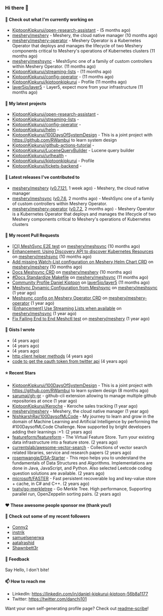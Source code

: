 
### Hi there 👋

#### 👷 Check out what I'm currently working on

- [KiptoonKipkurui/open-research-assistant](https://github.com/KiptoonKipkurui/open-research-assistant) -  (5 months ago)
- [meshery/meshery](https://github.com/meshery/meshery) - Meshery, the cloud native manager (10 months ago)
- [meshery/meshery-operator](https://github.com/meshery/meshery-operator) - Meshery Operator is a Kubernetes Operator that deploys and manages the lifecycle of two Meshery components critical to Meshery&#39;s operations of Kubernetes clusters (11 months ago)
- [meshery/meshsync](https://github.com/meshery/meshsync) - MeshSync one of a family of custom controllers within Meshery Operator. (11 months ago)
- [KiptoonKipkurui/streaming-lists](https://github.com/KiptoonKipkurui/streaming-lists) -  (11 months ago)
- [KiptoonKipkurui/config-operator](https://github.com/KiptoonKipkurui/config-operator) -  (11 months ago)
- [KiptoonKipkurui/kiptoonkipkurui](https://github.com/KiptoonKipkurui/kiptoonkipkurui) - Profile (11 months ago)
- [layer5io/layer5](https://github.com/layer5io/layer5) - Layer5, expect more from your infrastructure (11 months ago)

#### 🌱 My latest projects

- [KiptoonKipkurui/open-research-assistant](https://github.com/KiptoonKipkurui/open-research-assistant) - 
- [KiptoonKipkurui/streaming-lists](https://github.com/KiptoonKipkurui/streaming-lists) - 
- [KiptoonKipkurui/config-operator](https://github.com/KiptoonKipkurui/config-operator) - 
- [KiptoonKipkurui/helm](https://github.com/KiptoonKipkurui/helm) - 
- [KiptoonKipkurui/100DaysOfSystemDesign](https://github.com/KiptoonKipkurui/100DaysOfSystemDesign) - This is a joint project with https://github.com/RWambui to learn system design
- [KiptoonKipkurui/github-actions-tutorial](https://github.com/KiptoonKipkurui/github-actions-tutorial) - 
- [KiptoonKipkurui/LuceneQueryBuilder](https://github.com/KiptoonKipkurui/LuceneQueryBuilder) - Lucene query builder
- [KiptoonKipkurui/urlhealth](https://github.com/KiptoonKipkurui/urlhealth) - 
- [KiptoonKipkurui/kiptoonkipkurui](https://github.com/KiptoonKipkurui/kiptoonkipkurui) - Profile
- [KiptoonKipkurui/tickets-backend](https://github.com/KiptoonKipkurui/tickets-backend) - 

#### 🔭 Latest releases I've contributed to

- [meshery/meshery](https://github.com/meshery/meshery) ([v0.7.121](https://github.com/meshery/meshery/releases/tag/v0.7.121), 1 week ago) - Meshery, the cloud native manager
- [meshery/meshsync](https://github.com/meshery/meshsync) ([v0.7.6](https://github.com/meshery/meshsync/releases/tag/v0.7.6), 2 months ago) - MeshSync one of a family of custom controllers within Meshery Operator.
- [meshery/meshery-operator](https://github.com/meshery/meshery-operator) ([v0.7.2](https://github.com/meshery/meshery-operator/releases/tag/v0.7.2), 2 months ago) - Meshery Operator is a Kubernetes Operator that deploys and manages the lifecycle of two Meshery components critical to Meshery&#39;s operations of Kubernetes clusters

#### 🔨 My recent Pull Requests

- [[CI] MeshSync E2E  test](https://github.com/meshery/meshsync/pull/286) on [meshery/meshsync](https://github.com/meshery/meshsync) (10 months ago)
- [Enhancement: Using Discovery API to discover Kubernetes Resources](https://github.com/meshery/meshsync/pull/284) on [meshery/meshsync](https://github.com/meshery/meshsync) (10 months ago)
- [Add missing Watch-List configuration on Meshery Helm Chart CRD](https://github.com/meshery/meshery/pull/9562) on [meshery/meshery](https://github.com/meshery/meshery) (10 months ago)
- [Docs Meshsync CRD](https://github.com/meshery/meshery/pull/9463) on [meshery/meshery](https://github.com/meshery/meshery) (10 months ago)
- [#Docs Standardize Makefile](https://github.com/meshery/meshsync/pull/273) on [meshery/meshsync](https://github.com/meshery/meshsync) (11 months ago)
- [Community Profile Daniel Kiptoon](https://github.com/layer5io/layer5/pull/5078) on [layer5io/layer5](https://github.com/layer5io/layer5) (11 months ago)
- [Meshync Dynamic Configuration from Meshsync](https://github.com/meshery/meshsync/pull/258) on [meshery/meshsync](https://github.com/meshery/meshsync) (1 year ago)
- [Meshsync config on Meshery Operator CRD](https://github.com/meshery/meshery-operator/pull/533) on [meshery/meshery-operator](https://github.com/meshery/meshery-operator) (1 year ago)
- [ [Enhancement] Use Streaming Lists when available](https://github.com/meshery/meshsync/pull/255) on [meshery/meshsync](https://github.com/meshery/meshsync) (1 year ago)
- [Fix Failing End to End Meshctl test](https://github.com/meshery/meshery/pull/8973) on [meshery/meshery](https://github.com/meshery/meshery) (1 year ago)


#### 📓 Gists I wrote

- [](https://gist.github.com/75f8e6859120ff76384203162ff71031) (4 years ago)
- [](https://gist.github.com/36d123dbcfae3aa16c9fa05d14b77e70) (4 years ago)
- [](https://gist.github.com/03aa6a9e4d1f6e83ffe6ce69bac8ade0) (4 years ago)
- [http client helper methods](https://gist.github.com/42b4af13921bcb86f7f2aa61d76dc5f3) (4 years ago)
- [code to get the oauth token from twitter api](https://gist.github.com/4f857e433d186cdd79501c0bd4bff8b9) (4 years ago)

#### ⭐ Recent Stars

- [KiptoonKipkurui/100DaysOfSystemDesign](https://github.com/KiptoonKipkurui/100DaysOfSystemDesign) - This is a joint project with https://github.com/RWambui to learn system design (8 months ago)
- [sarumaj/gh-gr](https://github.com/sarumaj/gh-gr) - github-cli extension allowing to manage multiple github repositories at once (1 year ago)
- [KiptoonKipkurui/Keroche](https://github.com/KiptoonKipkurui/Keroche) - Keroche sales tracking (1 year ago)
- [meshery/meshery](https://github.com/meshery/meshery) - Meshery, the cloud native manager (1 year ago)
- [NishkarshRaj/100DaysofMLCode](https://github.com/NishkarshRaj/100DaysofMLCode) - My journey to learn and grow in the domain of Machine Learning and Artificial Intelligence by performing the #100DaysofMLCode Challenge. Now supported by bright developers adding their learnings :&#43;1: (2 years ago)
- [featureform/featureform](https://github.com/featureform/featureform) - The Virtual Feature Store. Turn your existing data infrastructure into a feature store. (2 years ago)
- [currentslab/awesome-vector-search](https://github.com/currentslab/awesome-vector-search) - Collections of vector search related libraries, service and research papers (2 years ago)
- [rosemwangie/DSA-Starter](https://github.com/rosemwangie/DSA-Starter) - This repo helps you to understand the fundamentals of Data Structures and Algorithms. Implementations are done in Java, JavaScript, and Python. Also selected Leetcode coding question solutions are available.  (2 years ago)
- [microsoft/FASTER](https://github.com/microsoft/FASTER) - Fast persistent recoverable log and key-value store &#43; cache, in C# and C&#43;&#43;. (2 years ago)
- [txaty/go-merkletree](https://github.com/txaty/go-merkletree) - Go Merkle Tree. High performance, Supporting parallel run, OpenZeppelin sorting pairs. (2 years ago)

#### ❤️ These awesome people sponsor me (thank you!)


#### 👯 Check out some of my recent followers

- [Conny2](https://github.com/Conny2)
- [instrik](https://github.com/instrik)
- [samuelsenerwa](https://github.com/samuelsenerwa)
- [aatalrashid](https://github.com/aatalrashid)
- [Shawnbett3r](https://github.com/Shawnbett3r)

#### 💬 Feedback

Say Hello, I don't bite!

#### 📫 How to reach me
- LinkedIn: https://linkedin.com/in/daniel-kipkurui-kiptoon-56b8a1177
- Twitter: https://twitter.com/danchi101


Want your own self-generating profile page? Check out [readme-scribe](https://github.com/muesli/readme-scribe)!
